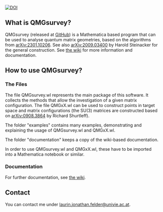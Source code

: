 [![DOI](https://zenodo.org/badge/609092087.svg)](https://zenodo.org/badge/latestdoi/609092087)


## What is QMGsurvey?

QMGsurvey (released at [GitHub](https://github.com/laurinjfelder/QMGsurvey)) is a Mathematica based program that can be used to analyse quantum matrix geometries, based on the algorithms from [arXiv:2301.10206](https://arxiv.org/abs/2301.10206). See also [arXiv:2009.03400](https://arxiv.org/abs/2009.03400) by Harold Steinacker for the general construction.
See [the wiki](https://github.com/laurinjfelder/QMGsurvey/wiki) for more information and documentation.

## How to use QMGsurvey?

### The Files

The file QMGsurvey.wl represents the main package of this software. It collects the methods that allow the investigation of a given matrix configuration.
The file QMGxX.wl can be used to construct points in target space and matrix configurations (the SU(3) matrices are constructed based on [arXiv:0908.3864](https://arxiv.org/abs/0908.3864) by Richard Shurtleff).

The folder "examples" contains many examples, demonstrating and explaining the usage of QMGsurvey.wl and QMGxX.wl.

The folder "documentation" keeps a copy of the wiki-based documentation.

In order to use QMGsurvey.wl and QMGxX.wl, these have to be imported into a Mathematica notebook or similar.

### Documentation

For further documentation, see [the wiki](https://github.com/laurinjfelder/QMGsurvey/wiki).

## Contact

You can contact me under laurin.jonathan.felder@univie.ac.at.
